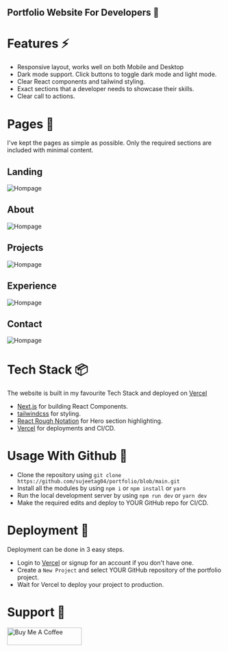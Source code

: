 ## Portfolio Website For Developers 💯


# Features ⚡️

- Responsive layout, works well on both Mobile and Desktop
- Dark mode support. Click buttons to toggle dark mode and light mode.
- Clear React components and tailwind styling.
- Exact sections that a developer needs to showcase their skills.
- Clear call to actions.

# Pages 📝

I've kept the pages as simple as possible. Only the required sections are included with minimal content.

## Landing

![Hompage](https://github.com/sujeetag04/portfolio/blob/main/demo-images/home.png)

## About

![Hompage](https://github.com/sujeetag04/portfolio/blob/main/demo-images/about.png)

## Projects

![Hompage](https://github.com/sujeetag04/portfolio/blob/main/demo-images/projects.png)

## Experience

![Hompage](https://github.com/sujeetag04/portfolio/blob/main/demo-images/experience.png)

## Contact

![Hompage](https://github.com/sujeetag04/portfolio/blob/main/demo-images/contact.png)

# Tech Stack 📦️ 
The website is built in my favourite Tech Stack and deployed on [Vercel](https://vercel.com)

- [Next.js](https://nextjs.org) for building React Components.
- [tailwindcss](https://tailwindcss.com) for styling.
- [React Rough Notation](https://roughnotation.com) for Hero section highlighting.
- [Vercel](https://vercel.com) for deployments and CI/CD.

# Usage With Github 🔨

- Clone the repository using `git clone https://github.com/sujeetag04/portfolio/blob/main.git`
- Install all the modules by using `npm i` or `npm install` or `yarn`
- Run the local development server by using `npm run dev` or `yarn dev`
- Make the required edits and deploy to YOUR GitHub repo for CI/CD.

# Deployment 🚀

Deployment can be done in 3 easy steps.

- Login to [Vercel](https://vercel.com) or signup for an account if you don't have one.
- Create a `New Project` and select YOUR GitHub repository of the portfolio project.
- Wait for Vercel to deploy your project to production.



# Support 🎁

<a href="https://www.buymeacoffee.com/afropocene" target="_blank"><img src="https://cdn.buymeacoffee.com/buttons/default-orange.png" alt="Buy Me A Coffee" height="41" width="174"></a>
